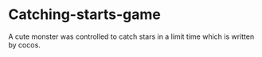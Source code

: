 # Catching-starts-game
A cute monster was controlled to catch stars in a limit time which is written by cocos.
